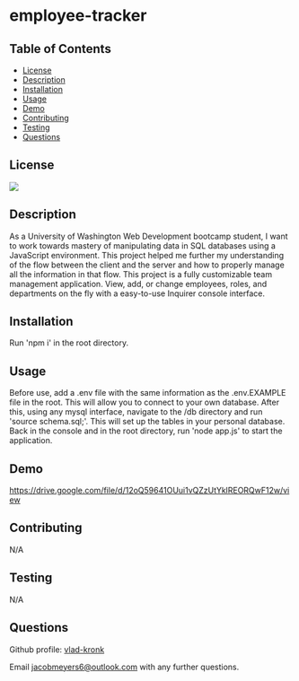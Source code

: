 # employee-tracker

## Table of Contents

-   [License](#license)
-   [Description](#description)
-   [Installation](#installation)
-   [Usage](#usage)
-   [Demo](#demo)
-   [Contributing](#contributing)
-   [Testing](#testing)
-   [Questions](#questions)

## License

![](https://img.shields.io/badge/License-MIT-blue?logo=nodedotjs&style=for-the-badge)

## Description

As a University of Washington Web Development bootcamp student, I want to work towards mastery of manipulating data in SQL databases using a JavaScript environment. This project helped me further my understanding of the flow between the client and the server and how to properly manage all the information in that flow. This project is a fully customizable team management application. View, add, or change employees, roles, and departments on the fly with a easy-to-use Inquirer console interface.

## Installation

Run 'npm i' in the root directory.

## Usage

Before use, add a .env file with the same information as the .env.EXAMPLE file in the root. This will allow you to connect to your own database. After this, using any mysql interface, navigate to the /db directory and run 'source schema.sql;'. This will set up the tables in your personal database. Back in the console and in the root directory, run 'node app.js' to start the application.

## Demo

<a href="https://drive.google.com/file/d/12oQ59641OUui1vQZzUtYklREORQwF12w/view">https://drive.google.com/file/d/12oQ59641OUui1vQZzUtYklREORQwF12w/view</a>

## Contributing

N/A

## Testing

N/A

## Questions

Github profile: <a href="https://github.com/vlad-kronk">vlad-kronk</a>

Email <a href="mailto: jacobmeyers6@outlook.com">jacobmeyers6@outlook.com</a> with any further questions.
